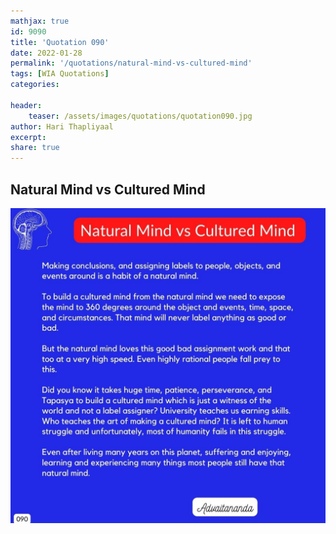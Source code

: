 ```yaml
---
mathjax: true
id: 9090
title: 'Quotation 090'
date: 2022-01-28
permalink: '/quotations/natural-mind-vs-cultured-mind'
tags: [WIA Quotations] 
categories: 

header:
    teaser: /assets/images/quotations/quotation090.jpg
author: Hari Thapliyaal 
excerpt:
share: true 
---
```


## Natural Mind vs Cultured Mind

![Natural Mind vs Cultured Mind](/assets/images/quotations/quotation090.jpg)
